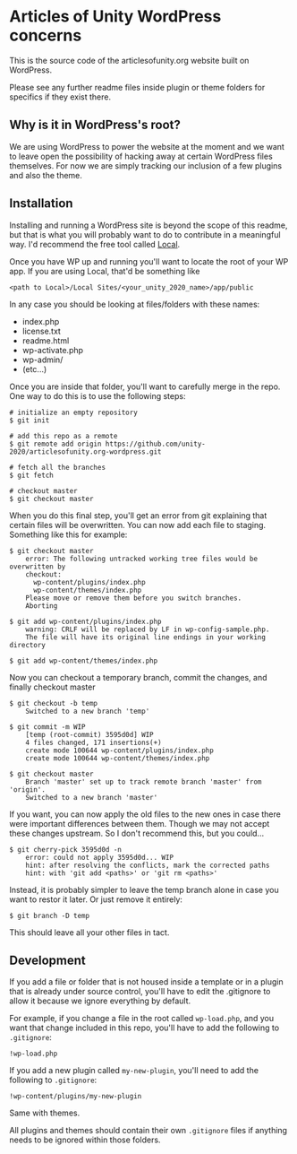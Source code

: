 # Articles of Unity WordPress concerns
This is the source code of the articlesofunity.org website built on WordPress.

Please see any further readme files inside plugin or theme folders for specifics
if they exist there.

## Why is it in WordPress's root?
We are using WordPress to power the website at the moment and we want to leave
open the possibility of hacking away at certain WordPress files themselves. For
now we are simply tracking our inclusion of a few plugins and also the theme.

## Installation

Installing and running a WordPress site is beyond the scope of this readme, but
that is what you will probably want to do to contribute in a meaningful way. I'd
recommend the free tool called [Local](https://localwp.com).

Once you have WP up and running you'll want to locate the root of your WP app.
If you are using Local, that'd be something like

```
<path to Local>/Local Sites/<your_unity_2020_name>/app/public
```

In any case you should be looking at files/folders with these names:

- index.php
- license.txt
- readme.html
- wp-activate.php
- wp-admin/
- (etc...)

Once you are inside that folder, you'll want to carefully merge in the repo. One
way to do this is to use the following steps:

```
# initialize an empty repository
$ git init

# add this repo as a remote
$ git remote add origin https://github.com/unity-2020/articlesofunity.org-wordpress.git

# fetch all the branches
$ git fetch

# checkout master
$ git checkout master
```

When you do this final step, you'll get an error from git explaining that certain files will be overwritten. You can now add each file to staging. Something like this for example:

```
$ git checkout master
    error: The following untracked working tree files would be overwritten by
    checkout:
      wp-content/plugins/index.php
      wp-content/themes/index.php
    Please move or remove them before you switch branches.
    Aborting

$ git add wp-content/plugins/index.php 
    warning: CRLF will be replaced by LF in wp-config-sample.php.
    The file will have its original line endings in your working directory

$ git add wp-content/themes/index.php 
```

Now you can checkout a temporary branch, commit the changes, and finally checkout master

```
$ git checkout -b temp
    Switched to a new branch 'temp'

$ git commit -m WIP
    [temp (root-commit) 3595d0d] WIP
    4 files changed, 171 insertions(+)
    create mode 100644 wp-content/plugins/index.php
    create mode 100644 wp-content/themes/index.php

$ git checkout master
    Branch 'master' set up to track remote branch 'master' from 'origin'.
    Switched to a new branch 'master'
```

If you want, you can now apply the old files to the new ones in case there were
important differences between them. Though we may not accept these changes
upstream. So I don't recommend this, but you could...

```
$ git cherry-pick 3595d0d -n
    error: could not apply 3595d0d... WIP
    hint: after resolving the conflicts, mark the corrected paths
    hint: with 'git add <paths>' or 'git rm <paths>'
```

Instead, it is probably simpler to leave the temp branch alone in case you want to restor it later. Or just remove it entirely:

```
$ git branch -D temp
```

This should leave all your other files in tact.

## Development
If you add a file or folder that is not housed inside a template or in a plugin
that is already under source control, you'll have to edit the .gitignore to
allow it because we ignore everything by default.

For example, if you change a file in the root called `wp-load.php`, and you want
that change included in this repo, you'll have to add the following to
`.gitignore`:

```
!wp-load.php
```

If you add a new plugin called `my-new-plugin`, you'll need to add the following
to `.gitignore`:

```
!wp-content/plugins/my-new-plugin
```

Same with themes.

All plugins and themes should contain their own `.gitignore` files if anything
needs to be ignored within those folders.

